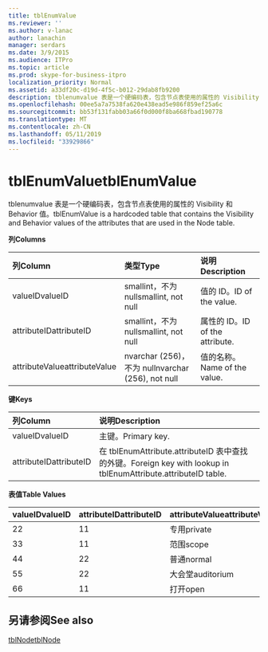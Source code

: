 ```yaml
---
title: tblEnumValue
ms.reviewer: ''
ms.author: v-lanac
author: lanachin
manager: serdars
ms.date: 3/9/2015
ms.audience: ITPro
ms.topic: article
ms.prod: skype-for-business-itpro
localization_priority: Normal
ms.assetid: a33df20c-d19d-4f5c-b012-29dab8fb9200
description: tblenumvalue 表是一个硬编码表，包含节点表使用的属性的 Visibility 和 Behavior 值。
ms.openlocfilehash: 00ee5a7a7538fa620e438ead5e986f859ef25a6c
ms.sourcegitcommit: bb53f131fabb03a66f0d000f8ba668fbad190778
ms.translationtype: MT
ms.contentlocale: zh-CN
ms.lasthandoff: 05/11/2019
ms.locfileid: "33929866"
---
```

# <a name="tblenumvalue"></a><span data-ttu-id="f051f-103">tblEnumValue</span><span class="sxs-lookup"><span data-stu-id="f051f-103">tblEnumValue</span></span>
 
<span data-ttu-id="f051f-104">tblenumvalue 表是一个硬编码表，包含节点表使用的属性的 Visibility 和 Behavior 值。</span><span class="sxs-lookup"><span data-stu-id="f051f-104">tblEnumValue is a hardcoded table that contains the Visibility and Behavior values of the attributes that are used in the Node table.</span></span>
  
<span data-ttu-id="f051f-105">**列**</span><span class="sxs-lookup"><span data-stu-id="f051f-105">**Columns**</span></span>

|<span data-ttu-id="f051f-106">**列**</span><span class="sxs-lookup"><span data-stu-id="f051f-106">**Column**</span></span>|<span data-ttu-id="f051f-107">**类型**</span><span class="sxs-lookup"><span data-stu-id="f051f-107">**Type**</span></span>|<span data-ttu-id="f051f-108">**说明**</span><span class="sxs-lookup"><span data-stu-id="f051f-108">**Description**</span></span>|
|:-----|:-----|:-----|
|<span data-ttu-id="f051f-109">valueID</span><span class="sxs-lookup"><span data-stu-id="f051f-109">valueID</span></span>  <br/> |<span data-ttu-id="f051f-110">smallint，不为 null</span><span class="sxs-lookup"><span data-stu-id="f051f-110">smallint, not null</span></span>  <br/> |<span data-ttu-id="f051f-111">值的 ID。</span><span class="sxs-lookup"><span data-stu-id="f051f-111">ID of the value.</span></span>  <br/> |
|<span data-ttu-id="f051f-112">attributeID</span><span class="sxs-lookup"><span data-stu-id="f051f-112">attributeID</span></span>  <br/> |<span data-ttu-id="f051f-113">smallint，不为 null</span><span class="sxs-lookup"><span data-stu-id="f051f-113">smallint, not null</span></span>  <br/> |<span data-ttu-id="f051f-114">属性的 ID。</span><span class="sxs-lookup"><span data-stu-id="f051f-114">ID of the attribute.</span></span>  <br/> |
|<span data-ttu-id="f051f-115">attributeValue</span><span class="sxs-lookup"><span data-stu-id="f051f-115">attributeValue</span></span>  <br/> |<span data-ttu-id="f051f-116">nvarchar (256)，不为 null</span><span class="sxs-lookup"><span data-stu-id="f051f-116">nvarchar (256), not null</span></span>  <br/> |<span data-ttu-id="f051f-117">值的名称。</span><span class="sxs-lookup"><span data-stu-id="f051f-117">Name of the value.</span></span>  <br/> |
   
<span data-ttu-id="f051f-118">**键**</span><span class="sxs-lookup"><span data-stu-id="f051f-118">**Keys**</span></span>

|<span data-ttu-id="f051f-119">**列**</span><span class="sxs-lookup"><span data-stu-id="f051f-119">**Column**</span></span>|<span data-ttu-id="f051f-120">**说明**</span><span class="sxs-lookup"><span data-stu-id="f051f-120">**Description**</span></span>|
|:-----|:-----|
|<span data-ttu-id="f051f-121">valueID</span><span class="sxs-lookup"><span data-stu-id="f051f-121">valueID</span></span>  <br/> |<span data-ttu-id="f051f-122">主键。</span><span class="sxs-lookup"><span data-stu-id="f051f-122">Primary key.</span></span>  <br/> |
|<span data-ttu-id="f051f-123">attributeID</span><span class="sxs-lookup"><span data-stu-id="f051f-123">attributeID</span></span>  <br/> |<span data-ttu-id="f051f-124">在 tblEnumAttribute.attributeID 表中查找的外键。</span><span class="sxs-lookup"><span data-stu-id="f051f-124">Foreign key with lookup in tblEnumAttribute.attributeID table.</span></span>  <br/> |
   
<span data-ttu-id="f051f-125">**表值**</span><span class="sxs-lookup"><span data-stu-id="f051f-125">**Table Values**</span></span>

|<span data-ttu-id="f051f-126">**valueID**</span><span class="sxs-lookup"><span data-stu-id="f051f-126">**valueID**</span></span>|<span data-ttu-id="f051f-127">**attributeID**</span><span class="sxs-lookup"><span data-stu-id="f051f-127">**attributeID**</span></span>|<span data-ttu-id="f051f-128">**attributeValue**</span><span class="sxs-lookup"><span data-stu-id="f051f-128">**attributeValue**</span></span>|
|:-----|:-----|:-----|
|<span data-ttu-id="f051f-129">2</span><span class="sxs-lookup"><span data-stu-id="f051f-129">2</span></span>  <br/> |<span data-ttu-id="f051f-130">1</span><span class="sxs-lookup"><span data-stu-id="f051f-130">1</span></span>  <br/> |<span data-ttu-id="f051f-131">专用</span><span class="sxs-lookup"><span data-stu-id="f051f-131">private</span></span>  <br/> |
|<span data-ttu-id="f051f-132">3</span><span class="sxs-lookup"><span data-stu-id="f051f-132">3</span></span>  <br/> |<span data-ttu-id="f051f-133">1</span><span class="sxs-lookup"><span data-stu-id="f051f-133">1</span></span>  <br/> |<span data-ttu-id="f051f-134">范围</span><span class="sxs-lookup"><span data-stu-id="f051f-134">scope</span></span>  <br/> |
|<span data-ttu-id="f051f-135">4</span><span class="sxs-lookup"><span data-stu-id="f051f-135">4</span></span>  <br/> |<span data-ttu-id="f051f-136">2</span><span class="sxs-lookup"><span data-stu-id="f051f-136">2</span></span>  <br/> |<span data-ttu-id="f051f-137">普通</span><span class="sxs-lookup"><span data-stu-id="f051f-137">normal</span></span>  <br/> |
|<span data-ttu-id="f051f-138">5</span><span class="sxs-lookup"><span data-stu-id="f051f-138">5</span></span>  <br/> |<span data-ttu-id="f051f-139">2</span><span class="sxs-lookup"><span data-stu-id="f051f-139">2</span></span>  <br/> |<span data-ttu-id="f051f-140">大会堂</span><span class="sxs-lookup"><span data-stu-id="f051f-140">auditorium</span></span>  <br/> |
|<span data-ttu-id="f051f-141">6</span><span class="sxs-lookup"><span data-stu-id="f051f-141">6</span></span>  <br/> |<span data-ttu-id="f051f-142">1</span><span class="sxs-lookup"><span data-stu-id="f051f-142">1</span></span>  <br/> |<span data-ttu-id="f051f-143">打开</span><span class="sxs-lookup"><span data-stu-id="f051f-143">open</span></span>  <br/> |
   
## <a name="see-also"></a><span data-ttu-id="f051f-144">另请参阅</span><span class="sxs-lookup"><span data-stu-id="f051f-144">See also</span></span>

[<span data-ttu-id="f051f-145">tblNode</span><span class="sxs-lookup"><span data-stu-id="f051f-145">tblNode</span></span>](tblnode.md)
